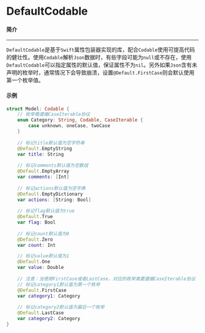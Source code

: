 # DefaultCodable

#### 简介

---

`DefaultCodable`是基于`Swift`属性包装器实现的库，配合`Codable`使用可提高代码的健壮性。使用`Codable`解析`Json`数据时，有些字段可能为`null`或不存在，使用`DefaultCodable`可以指定属性的默认值，保证属性不为`nil`。另外如果`Json`含有未声明的枚举时，通常情况下会导致崩溃，设置`@Default.FirstCase`则会默认使用第一个枚举值。

#### 示例

```swift
struct Model: Codable {
    // 枚举需遵循CaseIterable协议
    enum Category: String, Codable, CaseIterable {
        case unknown, oneCase, twoCase
    }
  
    // 标记title默认值为空字符串
    @Default.EmptyString
    var title: String
  
    // 标记comments默认值为空数组
    @Default.EmptyArray
    var comments: [Int]
  
    // 标记actions默认值为空字典
    @Default.EmptyDictionary
    var actions: [String: Bool]
  
    // 标记flag默认值为true
    @Default.True
    var flag: Bool
  
    // 标记count默认值为0
    @Default.Zero
    var count: Int

    // 标记value默认值为1
    @Default.One
    var value: Double
  
    // 注意：当使用FirstCase或者LastCase，对应的枚举类要遵循CaseIterable协议
    // 标记category1默认值为第一个枚举
    @Default.FirstCase
    var category1: Category
  
  	// 标记category2默认值为最后一个枚举
    @Default.LastCase
    var category2: Category
}
```

